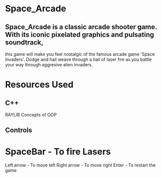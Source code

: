 # Space_Arcade
## Space_Arcade is a classic arcade shooter game. With its iconic pixelated graphics and pulsating soundtrack,
 this game will make you feel nostalgic of the famous arcade game 'Space Invaders'.
 Dodge and hail weave through a hail of laser fire as you battle your way through aggresive alien invaders.
# Resources Used
## C++
 RAYLIB
 Concepts of OOP
## Controls
# SpaceBar - To fire Lasers
 Left arrow - To move left
 Right arrow - To move right
 Enter - To restart the game
